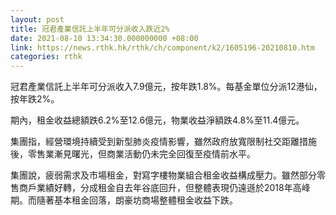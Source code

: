 ```yaml
---
layout: post
title: 冠君產業信託上半年可分派收入跌近2%
date: 2021-08-10 13:34:30.000000000 +08:00
link: https://news.rthk.hk/rthk/ch/component/k2/1605196-20210810.htm
categories: rthk
---
```


冠君產業信託上半年可分派收入7.9億元，按年跌1.8%。每基金單位分派12港仙，按年跌2%。

期內，租金收益總額跌6.2%至12.6億元，物業收益淨額跌4.8%至11.4億元。

集團指，經營環境持續受到新型肺炎疫情影響，雖然政府放寬限制社交距離措施後，零售業漸見曙光，但商業活動仍未完全回復至疫情前水平。

集團說，疲弱需求及市場租金，對寫字樓物業組合租金收益構成壓力。雖然部分零售商戶業績好轉，分成租金自去年谷底回升，但整體表現仍遠遜於2018年高峰期。而隨著基本租金回落，朗豪坊商場整體租金收益下跌。
